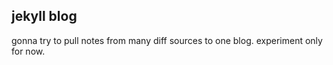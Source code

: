 ## jekyll blog

gonna try to pull notes from many diff sources to one blog.
experiment only for now. 

